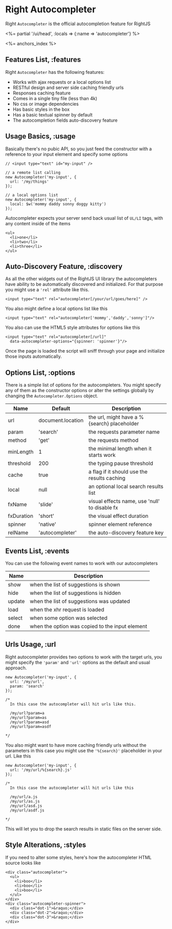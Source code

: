 # Right Autocompleter

Right `Autocompleter` is the official autocompletion feature for RightJS

<%= partial '/ui/head', :locals => {:name => 'autocompleter'} %>

<%= anchors_index %>


## Features List, :features

Right `Autocompleter` has the following features:

* Works with ajax requests or a local options list
* RESTful design and server side caching friendly urls
* Responses caching feature
* Comes in a single tiny file (less than 4k)
* No css or image dependencies
* Has basic styles in the box
* Has a basic textual spinner by default
* The autocompletion fields auto-discovery feature


## Usage Basics, :usage

Basically there's no pubic API, so you just feed the constructor with
a reference to your input element and specify some options

    // <input type="text" id="my-input" />

    // a remote list calling
    new Autocompleter('my-input', {
      url: '/my/things'
    });

    // a local options list
    new Autocompleter('my-input', {
      local: $w('mommy daddy sonny doggy kitty')
    });
    
Autocompleter expects your server send back usual list of `UL/LI` tags,
with any content inside of the items

    <ul>
      <li>one</li>
      <li>two</li>
      <li>three</li>
    </ul>
    

## Auto-Discovery Feature, :discovery

As all the other widgets out of the RightJS UI library the autocompleters
have ability to be automatically discovered and initialized. For that 
purpose you might use a `'rel'` attribute like this.

    <input type="text" rel="autocompleter[/your/url/goes/here]" />

You also might define a local options list like this

    <input type="text" rel="autocompleter['mommy','daddy','sonny']"/>

You also can use the HTML5 style attributes for options like this

    <input type="text" rel="autocompleter[/url]"
      data-autocompleter-options="{spinner: 'spinner'}"/>

Once the page is loaded the script will sniff through your page and initialize
those inputs automatically.


## Options List, :options

There is a simple list of options for the autocompleters. You might specify any of them as
the constructor options or alter the settings globally by changing the `Autocompleter.Options` object.

Name       | Default           | Description
-----------|-------------------|--------------------------------------------------------
url        | document.location | the url, might have a %{search} placeholder
param      | 'search'          | the requests parameter name
method     | 'get'             | the requests method
minLength  | 1                 | the minimal length when it starts work
threshold  | 200               | the typing pause threshold
cache      | true              | a flag if it should use the results caching
local      | null              | an optional local search results list
fxName     | 'slide'           | visual effects name, use 'null' to disable fx
fxDuration | 'short'           | the visual effect duration
spinner    | 'native'          | spinner element reference
relName    | 'autocompleter'   | the auto-discovery feature key


## Events List, :events

You can use the following event names to work with our autocompleters

Name   | Description
-------|----------------------------------------------------------
show   | when the list of suggestions is shown
hide   | when the list of suggestions is hidden
update | when the list of suggestions was updated
load   | when the xhr request is loaded
select | when some option was selected
done   | when the option was copied to the input element


## Urls Usage, :url

Right autocompleter provides two options to work with the target urls, you might
specify the `'param'` and `'url'` options as the default and usual approach.

    new Autocompleter('my-input', {
      url: '/my/url',
      param: 'search'
    });

    /*
      In this case the autocompleter will hit urls like this.
 
      /my/url?param=a
      /my/url?param=as
      /my/url?param=asd
      /my/url?param=asdf
  
    */

You also might want to have more caching friendly urls without the parameters
in this case you might use the `'%{search}'` placeholder in your url. Like this

    new Autocompleter('my-input', {
      url: '/my/url/%{search}.js'
    });

    /*
      In this case the autocompleter will hit urls like this
  
      /my/url/a.js
      /my/url/as.js
      /my/url/asd.js
      /my/url/asdf.js
  
    */

This will let you to drop the search results in static files on the server side.


## Style Alterations, :styles

If you need to alter some styles, here's how the autocompleter HTML source looks like

    <div class="autocompleter">
      <ul>
        <li>boo</li>
        <li>boo</li>
        <li>boo</li>
      </ul>
    </div>
    <div class="autocompleter-spinner">
      <div class="dot-1">&raquo;</div>
      <div class="dot-2">&raquo;</div>
      <div class="dot-3">&raquo;</div>
    </div>





